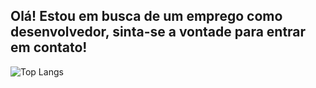 ## Olá! Estou em busca de um emprego como desenvolvedor, sinta-se a vontade para entrar em contato!

![Top Langs](https://github-readme-stats.vercel.app/api/top-langs/?username=Rafael-Alexandre347&layout=compact)
<!--
**Rafael-Alexandre347/Rafael-Alexandre347** is a ✨ _special_ ✨ repository because its `README.md` (this file) appears on your GitHub profile.

Here are some ideas to get you started:

- 🔭 I’m currently working on ...
- 🌱 I’m currently learning ...
- 👯 I’m looking to collaborate on ...
- 🤔 I’m looking for help with ...
- 💬 Ask me about ...
- 📫 How to reach me: ...
- 😄 Pronouns: ...
- ⚡ Fun fact: ...
-->
